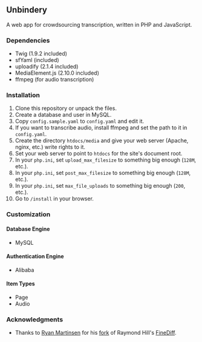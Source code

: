 ## Unbindery

A web app for crowdsourcing transcription, written in PHP and JavaScript.

### Dependencies

* Twig (1.9.2 included)
* sfYaml (included)
* uploadify (2.1.4 included)
* MediaElement.js (2.10.0 included)
* ffmpeg (for audio transcription)

### Installation

1. Clone this repository or unpack the files.
2. Create a database and user in MySQL.
3. Copy `config.sample.yaml` to `config.yaml` and edit it.
4. If you want to transcribe audio, install ffmpeg and set the path to it in `config.yaml`.
5. Create the directory `htdocs/media` and give your web server (Apache, nginx, etc.) write rights to it.
6. Set your web server to point to `htdocs` for the site's document root.
7. In your `php.ini`, set `upload_max_filesize` to something big enough (`128M`, etc.).
8. In your `php.ini`, set `post_max_filesize` to something big enough (`128M`, etc.).
9. In your `php.ini`, set `max_file_uploads` to something big enough (`200`, etc.).
10. Go to `/install` in your browser.

### Customization

#### Database Engine

* MySQL

#### Authentication Engine

* Alibaba

#### Item Types

* Page
* Audio

### Acknowledgments

* Thanks to [Ryan Martinsen](http://twitter.com/popthestack) for his [fork](https://github.com/popthestack/PHP-FineDiff) of Raymond Hill's [FineDiff](https://github.com/gorhill/PHP-FineDiff).
